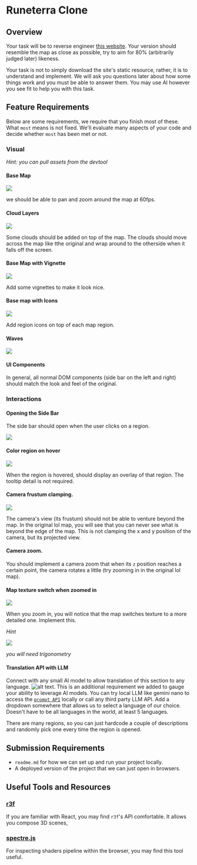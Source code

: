 # Runeterra Clone

## Overview

Your task will be to reverse engineer [this website](https://map.leagueoflegends.com/en_US). Your version should resemble the map as close as possible, try to aim for 80% (arbitrarily judged later) likeness.

Your task is not to simply download the site's static resource, rather, it is to understand and implement. We will ask you questions later about how some things work and you must be able to answer them. You may use AI however you see fit to help you with this task.

## Feature Requirements

Below are some requirements, we require that you finish most of these. What `most` means is not fixed. We'll evaluate many aspects of your code and decide whether `most` has been met or not.

### Visual

_Hint: you can pull assets from the devtool_

#### Base Map

![](assets/base-map.png) 

we should be able to pan and zoom around the map at 60fps.

#### Cloud Layers

![](assets/base-map-with-clouds.png) 

Some clouds should be added on top of the map. The clouds should move across the map like tthe original and wrap around to the otherside when it falls off the screen.

#### Base Map with Vignette

![](assets/base-map-with-vignette.png) 

Add some vignettes to make it look nice.

#### Base map with Icons

![](assets/base-map-with-icons.png) 

Add region icons on top of each map region.

#### Waves

![](assets/waves.png)


#### UI Components

In general, all normal DOM components (side bar on the left and right) should match the look and feel of the original.

### Interactions

#### **Opening the Side Bar**

The side bar should open when the user clicks on a region.

![](assets/side-bar-2.png)

#### **Color region on hover**

![](assets/region-hover.png)

When the region is hovered, should display an overlay of that region. The tooltip detail is not required.

#### **Camera frustum clamping**. 

![](assets/frustum-lock.png)

The camera's view (its frustum) should not be able to venture beyond the map. In the original lol map, you will see that you can never see what is beyond the edge of the map. This is not clamping the x and y position of the camera, but its projected view. 

#### **Camera zoom**. 

You should implement a camera zoom that when its `z` position reaches a certain point, the camera rotates a little (try zooming in in the original lol map).

#### **Map texture switch when zoomed in**

![](assets/detailed-map.png) 

When you zoom in, you will notice that the map switches texture to a more detailed one. Implement this.

_Hint_

![](assets/frustum-lock.png) 

_you will need trigonometry_

#### Translation API with LLM

Connect with any small AI model to allow translation of this section to any language. ![alt text](side-bar.png). This is an additional requirement we added to gauge your ability to leverage AI models. You can try local LLM like gemini nano to access the [`prompt API`](https://developer.chrome.com/docs/extensions/ai/prompt-api) locally or call any third party LLM API. Add a dropdown somewhere that allows us to select a language of our choice. Doesn't have to be all languages in the world, at least 5 languages.

There are many regions, so you can just hardcode a couple of descriptions and randomly pick one every time the region is opened.

## Submission Requirements

- `readme.md` for how we can set up and run your project locally. 
- A deployed version of the project that we can just open in browsers.

## Useful Tools and Resources

### [r3f](https://r3f.docs.pmnd.rs/)

If you are familiar with React, you may find `r3f`'s API comfortable. It allows you compose 3D scenes, 

### [spectre.js](https://chromewebstore.google.com/detail/spectorjs/denbgaamihkadbghdceggmchnflmhpmk?hl=en)

For inspecting shaders pipeline within the browser, you may find this tool useful. 
